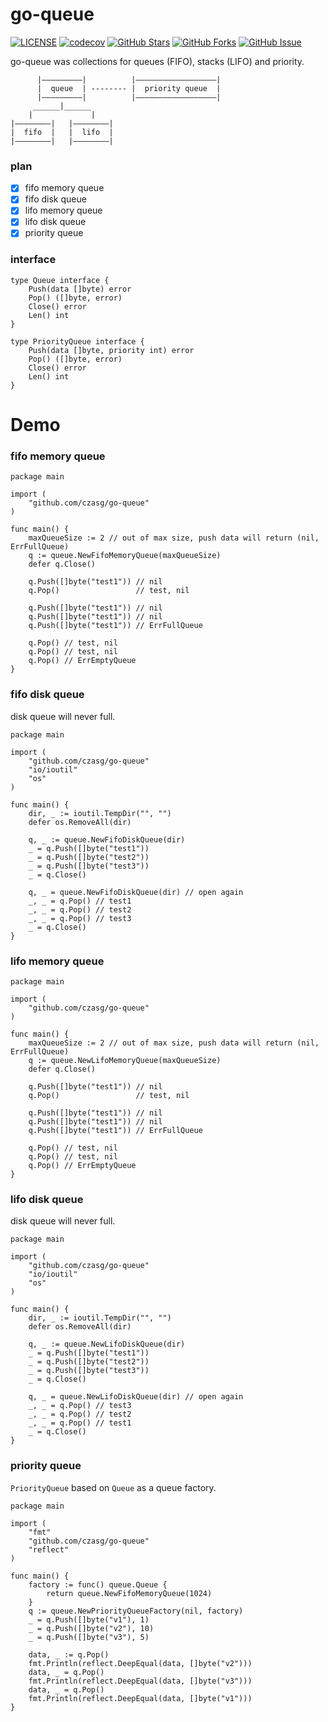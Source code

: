 # go-queue
[![LICENSE](https://img.shields.io/github/license/mashape/apistatus.svg?style=flat-square&label=License)](https://github.com/czasg/go-queue/blob/master/LICENSE)
[![codecov](https://codecov.io/gh/czasg/go-queue/branch/main/graph/badge.svg?token=GMXXOKC4P8)](https://codecov.io/gh/czasg/go-queue)
[![GitHub Stars](https://img.shields.io/github/stars/czasg/go-queue.svg?style=flat-square&label=Stars&logo=github)](https://github.com/czasg/go-queue/stargazers)
[![GitHub Forks](https://img.shields.io/github/forks/czasg/go-queue.svg?style=flat-square&label=Forks&logo=github)](https://github.com/czasg/go-queue/network/members)
[![GitHub Issue](https://img.shields.io/github/issues/czasg/go-queue.svg?style=flat-square&label=Issues&logo=github)](https://github.com/czasg/go-queue/issues)


go-queue was collections for queues (FIFO), stacks (LIFO) and priority.

```text
      |—————————|          |——————————————————|               
      |  queue  | -------- |  priority queue  |
      |—————————|          |——————————————————|
     ______|______
    |             |
|————————|   |————————|
|  fifo  |   |  lifo  |
|————————|   |————————|
```

### plan
- [x] fifo memory queue
- [x] fifo disk queue
- [x] lifo memory queue
- [x] lifo disk queue
- [x] priority queue

### interface
```golang
type Queue interface {
	Push(data []byte) error
	Pop() ([]byte, error)
	Close() error
	Len() int
}

type PriorityQueue interface {
	Push(data []byte, priority int) error
	Pop() ([]byte, error)
	Close() error
	Len() int
}
```

# Demo
### fifo memory queue
```golang
package main

import (
	"github.com/czasg/go-queue"
)

func main() {
	maxQueueSize := 2 // out of max size, push data will return (nil, ErrFullQueue)
	q := queue.NewFifoMemoryQueue(maxQueueSize)
    defer q.Close()

	q.Push([]byte("test1")) // nil
	q.Pop()                 // test, nil

    q.Push([]byte("test1")) // nil
    q.Push([]byte("test1")) // nil
    q.Push([]byte("test1")) // ErrFullQueue

    q.Pop() // test, nil
    q.Pop() // test, nil
    q.Pop() // ErrEmptyQueue
}
```

### fifo disk queue
disk queue will never full.
```golang
package main

import (
	"github.com/czasg/go-queue"
	"io/ioutil"
	"os"
)

func main() {
	dir, _ := ioutil.TempDir("", "")
	defer os.RemoveAll(dir)
	
	q, _ := queue.NewFifoDiskQueue(dir)
	_ = q.Push([]byte("test1"))
	_ = q.Push([]byte("test2"))
	_ = q.Push([]byte("test3"))
	_ = q.Close()

	q, _ = queue.NewFifoDiskQueue(dir) // open again
	_, _ = q.Pop() // test1
	_, _ = q.Pop() // test2
	_, _ = q.Pop() // test3
	_ = q.Close()
}
```

### lifo memory queue
```golang
package main

import (
	"github.com/czasg/go-queue"
)

func main() {
	maxQueueSize := 2 // out of max size, push data will return (nil, ErrFullQueue)
	q := queue.NewLifoMemoryQueue(maxQueueSize)
	defer q.Close()

	q.Push([]byte("test1")) // nil
	q.Pop()                 // test, nil

	q.Push([]byte("test1")) // nil
	q.Push([]byte("test1")) // nil
	q.Push([]byte("test1")) // ErrFullQueue

	q.Pop() // test, nil
	q.Pop() // test, nil
	q.Pop() // ErrEmptyQueue
}
```

### lifo disk queue
disk queue will never full.
```golang
package main

import (
	"github.com/czasg/go-queue"
	"io/ioutil"
	"os"
)

func main() {
	dir, _ := ioutil.TempDir("", "")
	defer os.RemoveAll(dir)

	q, _ := queue.NewLifoDiskQueue(dir)
	_ = q.Push([]byte("test1"))
	_ = q.Push([]byte("test2"))
	_ = q.Push([]byte("test3"))
	_ = q.Close()

	q, _ = queue.NewLifoDiskQueue(dir) // open again
	_, _ = q.Pop() // test3
	_, _ = q.Pop() // test2
	_, _ = q.Pop() // test1
	_ = q.Close()
}
```

### priority queue
`PriorityQueue` based on `Queue` as a queue factory.
```golang
package main

import (
	"fmt"
	"github.com/czasg/go-queue"
	"reflect"
)

func main() {
	factory := func() queue.Queue {
		return queue.NewFifoMemoryQueue(1024)
	}
	q := queue.NewPriorityQueueFactory(nil, factory)
	_ = q.Push([]byte("v1"), 1)
	_ = q.Push([]byte("v2"), 10)
	_ = q.Push([]byte("v3"), 5)

	data, _ := q.Pop()
	fmt.Println(reflect.DeepEqual(data, []byte("v2")))
	data, _ = q.Pop()
	fmt.Println(reflect.DeepEqual(data, []byte("v3")))
	data, _ = q.Pop()
	fmt.Println(reflect.DeepEqual(data, []byte("v1")))
}
```
